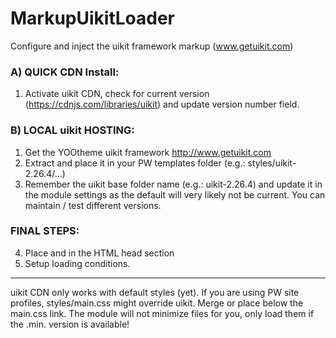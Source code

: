 MarkupUikitLoader
================

Configure and inject the uikit framework markup (www.getuikit.com)

### A) QUICK CDN Install:
1. Activate uikit CDN, check for current version (https://cdnjs.com/libraries/uikit) and update version number field.

### B) LOCAL uikit HOSTING:
1. Get the YOOtheme uikit framework http://www.getuikit.com
2. Extract and place it in your PW templates folder (e.g.: styles/uikit-2.26.4/...)
3. Remember the uikit base folder name (e.g.: uikit-2.26.4) and update it in the module settings as the default will very likely not be current. You can maintain / test different versions.

### FINAL STEPS:
4. Place <!--uikit-here-CSS--> and <!--uikit-here-JS--> in the HTML head section
5. Setup loading conditions.
---
uikit CDN only works with default styles (yet).
If you are using PW site profiles, styles/main.css might override uikit. Merge or place <!--uikit-here-CSS--> below the main.css link.
The module will not minimize files for you, only load them if the .min. version is available!
